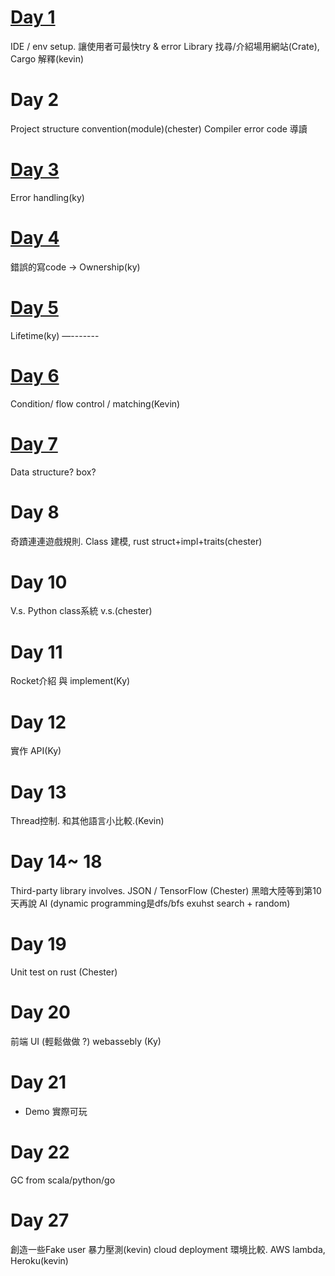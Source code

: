 # [Day 1](./DownloadAndSetup.md)
IDE / env setup. 讓使用者可最快try  & error
Library 找尋/介紹場用網站(Crate), Cargo 解釋(kevin)
# Day 2
Project structure convention(module)(chester)
Compiler error code 導讀
# [Day 3](./error_handling.md)
Error handling(ky)
# [Day 4](./ownership.md)
錯誤的寫code -> Ownership(ky)
# [Day 5](./GC.md)
 Lifetime(ky)
—-------
# [Day 6](./Condition.md)
Condition/ flow control / matching(Kevin)
# [Day 7](./DataStructure.md)
Data structure? box?
# Day 8
奇蹟連連遊戲規則. Class 建模, rust struct+impl+traits(chester)
# Day 10
V.s. Python class系統 v.s.(chester)
# Day 11
Rocket介紹 與 implement(Ky)
# Day 12
實作 API(Ky)
# Day 13 
Thread控制. 和其他語言小比較.(Kevin)
# Day 14~ 18 
Third-party library involves. JSON / TensorFlow (Chester) 黑暗大陸等到第10天再說
AI (dynamic programming是dfs/bfs exuhst search + random)
# Day 19
Unit test on rust (Chester)
# Day 20
前端 UI (輕鬆做做 ?) webassebly (Ky)
# Day 21
- Demo 實際可玩
# Day 22
GC from scala/python/go
# Day 27
創造一些Fake user 暴力壓測(kevin)
cloud deployment 環境比較. AWS lambda, Heroku(kevin)
